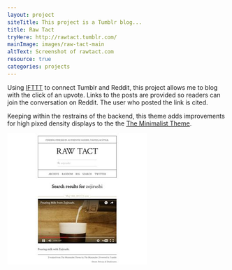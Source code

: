 ```yaml
---
layout: project
siteTitle: This project is a Tumblr blog...
title: Raw Tact
tryHere: http://rawtact.tumblr.com/
mainImage: images/raw-tact-main
altText: Screenshot of rawtact.com
resource: true
categories: projects
---
```

Using [IFTTT](ifttt.com) to connect Tumblr and Reddit, this project allows me to blog with the click of an upvote. Links to the posts are provided so readers can join the conversation on Reddit. The user who posted the link is cited.

Keeping within the restrains of the backend, this theme adds improvements for high pixed density displays to the the [The Minimalist Theme](http://minimalist.co/).

<picture>
	<source media="(min-width: 640px)" srcset="images/raw-tact-search-medium_1x.jpg 1x, images/raw-tact-search-medium_2x.jpg 2x">
	<source media="(min-width: 320px)" srcset="images/raw-tact-search-small_1x.jpg 1x, images/raw-tact-search-small_2x.jpg 2x">
	<img src="images/raw-tact-search-small_1x.jpg" alt="Screenshot of search page with mouse hovering video.">
</picture>
